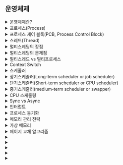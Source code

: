 
## 운영체제
<details>
<summary>운영체제란?</summary>
<div markdown="1">

시스템의 자원과 동작을 관리하는 소프트웨어이다.  
프로세스 관리, 저장장치 관리, 네트워킹 등의 기능을 수행한다.  

</div>
</details>

<details>
<summary>프로세스(Process)</summary>
  <br>
<div markdown="1">

  프로세스는 실행중인 프로그램이다.  
  하나 이상의 스레드를 포함한다.  
  운영체제로부터 주소 공간, 메모리 등을 할당 받으며 각각의 프로세스는 고유의 공간과 자원을 할당 받는다.   
  
</div>
</details>
<details>
<summary>프로세스 제어 블록(PCB, Process Control Block)</summary>
  <br>
<div markdown="1">

   PCB 는 특정 프로세스에 대한 중요한 정보를 저장하고 있는 운영체제의 자료구조이다.  
  운영체제는 프로세스의 생성과 동시애 고유한 PCB 를 생성한다.  
  프로세스 전환이 발생하면 기존 작업 내용을 PCB 에 저장하고 다시 PCB 에서 작업 내용을 불러와 다시 작업을 수행한다.  
  프로세스 식별자(PID), 프로세스상태, 프로그램 카운터 등이 저장된다. 
</div>
</details>
<details>
<summary>스레드(Thread)</summary>
  <br>
<div markdown="1">
  
  스레드는 프로세스 안에서 실행되는 작업의 단위 이다.  
  동일 프로세스 내의 스레드 끼리는 서로 전역변수나 힙 영역을 공유할 수 있다.  
  스레드마다 독립된 스택이 할당된다.
</div>
</details>
<details>
<summary>멀티스레딩의 장점</summary>
  <br>
<div markdown="1">
  
  멀티프로세스에 비해서 메모리 공간과 자원의 소모가 줄어들게 된다.  
  스레드 간의 통신을 위해 별도의 자원을 이용하지 않아도 전역 변수 공간이나 힙 영역을 통해 데이터 공유가 가능하다.  
  캐시 메모리를 비울 필요가 없기 때문에 Context Switch 가 빠르다.  
  
</div>
</details>
<details>
<summary>멀티스레딩의 문제점</summary>
  <br>
<div markdown="1">
  
  멀티프로세스의 경우는 자원에 대한 동시접근 문제를 신경쓰지 않아도 되지만 멀티스레딩의 경우는 다르다.  
  스레드 간의 데이터를 공유하기 때문에 동기화 작업이 필요하다.  
  동기화 작업으로 인해 병목 현상이 일어날 수 있으며 성능 저하가 발생할 수 있다.
</div>
</details>
<details>
<summary>멀티스레드 vs 멀티프로세스</summary>
  <br>
<div markdown="1">
  
  멀티스레드는 멀티프로세스에 비해 메모리 소모가 적고 Context Switch 가 빠르다는 장점이 있다.  
  하지만 오류로 인해 하나의 스레드가 종료되면 전체 스레드가 종료될 수 있다는 점과 동기화 문제를 가지고 있다.  
  멀티프로세스는 하나의 프로세스가 종료되더라도 다른 프로세스에 영향을 주지 않지만 자원의 소모가 많다는 단점이 있다.  
  대상 시스템의 특징에 따라 적합한 동작 방식을 선택해야 한다.
</div>
</details>
<details>
<summary>Context Switch</summary>
  <br>
<div markdown="1">
  
  현재 CPU 를 사용중인 프로세스의 CPU 제어권이 다른 프로세스로 이양되는 과정이다.  
  Context Switch 에 사용되는 메모리, 시간을 오버헤드라 한다.  
 
</div>
</details>
<details>
<summary>스케줄러</summary>
  <br>
<div markdown="1">
  
  CPU 를 효율적으로 사용하기 위해 어떤 프로세스에게 자원을 할당할지를 결정하는 운영체제 커널의 모듈이다.  
  현재 시스템 내에 모든 있는 모든 프로세스의 집합인 Job Queue  
  현재 메모리 내에 있으면서 실행을 대기하는 프로세스의 집합인 Ready Queue  
  I/O 작업을 대기하고 있는 프로세스의 집합인 Device Queue  
  세 가지  종류의 Queue 가 존재한다.
</div>
</details>
<details>
<summary>장기스케줄러(Long-term scheduler or job scheduler)</summary>
  <br>
<div markdown="1">
  
  작업 스케줄러라고도 불린다.  
  어떤 프로세스를 Ready Queue 에 삽입할지 결정하는 역할을 한다.  
  현대의 시분할 시스템에서는 일반적으로 장기 스케줄러를 사용하지 않는 경우가 대부분이다.  
  new -> ready 
</div>
</details>
<details>
<summary>단기스케줄러(Short-term scheduler or CPU scheduler)</summary>
  <br>
<div markdown="1">
  
  Ready Queue 에 존재하는 프로세스 중 어떤 프로세스를 running 시킬 지(CPU 할당) 결정하는 역할이다.  
  일반적으로 스케줄러라 함은 단기 스케줄러를 의미하며 단기 스케줄러는 미리 정해진 스케줄링 알고리즘에 따라 CPU 를 할당할 프로세스를 선택한다.  
  ready -> running -> wating -> ready
</div>
</details>
<details>
<summary>중기스케줄러(medium-term scheduler or swapper)</summary>
  <br>
<div markdown="1">
</div>
  
  메모리의 적재된 프로세스의 수를 동적으로 조절하기 위한 스케줄러이다.  
  메모리가 부족한 경우 여유 공간을 얻기 위해 프로세스를 통째로 메모리에서 디스크로 이동 시키는 스왑 아웃을 수행한다.  
  suspended
</details>
<details>
  <summary>CPU 스케줄링</summary>  
  <br>
  <div markdown="1">
    
  비선점형 방식과 선점형 방식이 존재한다.  
  비선점형은 CPU 를 획등한 프로세스가 스스로 CPU 를 반납하기 전까지 CPU 를 뺏기지 않는 방법이다.  
  선점형 방식은 프로세스가 CPU 를 계속 사용하기를 원하더라도 강제로 CPU 를 회수 할 수 있는 방법이다.                                  
    
  
  **FCFS(First Come Fisrt Served)**  
  Ready Queue 에 들어온 순서대로 CPU 를 할당하는 비선점형 방식이다.  
  CPU 버스트가 짧은 프로세스가 먼저 Ready Queue 에  
    
  **SJF(Shortest - Job - First)**  
  CPU 버스트가 가장 짧은 프로세스에게 CPU 를 먼저 할당하는 방식이다.  
  평균 대기시간을 가장 짧게 하는 알고리즘으로 알려져 있다.  
  SJF 는 비선점형과 선점형 두 가지 방식으로 구현된다.  
                                                          
  **SJF 비선점형 스케줄링** :  
  도착 순서에 상관 없이 CPU 버스트가 짧은 프로세스에게 CPU 를 할당한다.  
  (비선점형 이기에 이미 할당된 CPU 를 뺏지는 않는다.)   
    
  **우선순위 스케줄링**  
  우선순위가 높은 프로세스에게 CPU 를 할당하는 방식이다.  
  비선점형과 선점형 두 가지로 구현 가능하다.  
  선점형의 경우 더 높은 우선순위의 프로세스가 도착하는 경우 실행중인 프로세스를 멈추고 CPU 를 선점한다.  
  비선점형의 경우 더 높은 우선순위의 프로세스가 도착하는 경우 Ready Queue 에 Head 에 프로세스를 넣는다.  
  기아현상, 무기한봉쇄 발생 -> aging 으로 해결(대기 시간이 길어지는 경우 우선순위를 조금씩 높여주는 방법)  
    
  **Round Robin 스케줄링**  
  선점형 방식이다.  
  시분할 시스템의 성질을 잘 황용한 가장 현대적인 CPU 방식이다.  
  각 프로세스가 CPU 를 연속적으로 사용할 수 있는 시간을 제한하여 이 시간이 경과하면 CPU 를 회수하여 다른 프로세스에게 할당한다.  
  CPU 를 연속적으로 사용할 수 있는 최대 시간을 할당 시간(Quantum Time) 이라 한다.  
  할당 시간이 지나면 프로세스는 CPU 를 빼앗기고 Ready Queue 의 맨 뒤로 돌아간다.  
  할당 시간이 너무 길면 FCFS 와 같게되며 너무 짧은 경우 잦은 Context Switch 로 인해 오버헤드가 발생한다.  
  CPU 버스트 시간이 짧은 프로세스가 CPU 를 빨리 할당받게 하는 동시에 CPU 버스트 시간이 긴 프로세스가 불이익을 당하지 않도록 하는 것이다.  
  프로세스의 대기 시간이 자신의 CPU 버스트 시간에 비례해 증가하므로 공정한 스케줄링이라 할 수 있다.
  
</div>
</details>
<details>
<summary>Sync vs Async</summary>
  <br>
<div markdown="1">

  **Sync(동기)**  
  메스드의 실행과 동시에 반환 값이 기대되는 경우이다.  
  메소드 실행 시 값이 반환되기 전까지 blocking 되어 있다.  
    
  **Async(비동기)**  
  메소드의 실행과 동시에 반환 값이 기대되지 않는 경우이다.  
  메소드 실행 시 blocking 되지 않고 이벤트 큐에 넣거아 백그라운드 스레드에게 해당 task 를 위임하고 바로 다음 코드를 실행하기 때문에 기대되는 값이 바로 반환되지 않는다.  
  
</div>
</details>
<details>
<summary>인터럽트</summary>
  <br>
<div markdown="1">
  
  프로그램을 실행하는 도중에 예기치 않은 상황이 발생할 경우 현재 실행 중인 작업을 즉시 중단하고, 발생된 상황에 대한 우선 처리가 필요함을 CPU 에게 알리는 것이다.  
  해당 상황을 처리한 뒤 다시 기존의 일을 진행한다.  
  CPU 의 하드웨어 신호에 의해 발생하는 외부/내부(Trap) 인터럽트  
  명령어의 수행에 의해 발생하는 소프트웨어 인터럽트  
    
  폴링 방식 : 사용자가 명령어를 사용해 핀의 값을 계속 읽어 변화를 알아내는 방식  
  인터럽트 방식 : MCU 자체가 하드웨어적으로 변화를 체크하여 변화 시에만 일정한 동작을 하는 방식  
    
  인터럽트 방식은 하드웨어의 지원을 받아야 하지만, 폴링 방식에 비해 신속한 대응이 가능하다. 따라서 실시간 대응이 필요한 경우 필수적이다.  
</div>
</details>
<details>
<summary>프로세스 동기화</summary>
  <br>
<div markdown="1">
  
  임계영역(Critical Section) : 동일한 자원에 동시에 접근하는 작업을 실행하는 영역을 임계영역이라 한다.  
  한번에 하나의 프로세스만 이용하게끔 보장해줘야 하는 영역이다.  
    
  
  **임계영역 문제 해결 조건**  
  1. 상호 배제(Mutual Exclution)  
    하나의 프로세스가 임계영역에서 실행 중이라면, 다른 프로세스는 임계영역에 들어올 수 없다.    
  2. 진행(Progress)  
    임계영역에서 실행중인 프로세스가 없는 경우 별도의 동작이 없는 프로세스들만 임계영역에 진입 후보로서 참여할 수 있다.  
  3. 한정 대기(Bounded Wating)  
    다른 프로세스의 기아(Starvation) 을 방지하기 위해, 한번 임계영역에 들어갔던 프로세스는 이후 진입 횟수에 제한이 있어야 한다.  
    
  **해결방법**  
  **1. Lock**  
    하나의 스레드나 프로세스가 자원을 사용하고 이는 동안에는 다른 스레드나 프로세스가 접근하지 못하도록 하는 방식이다.  
  무한루프문을 통해 구현한다.(Lock 해제를 기다리는 스레드나 프로세스는 이 무한루프에 갇혀있다.)  
    
  특정한 상황에서는 제대로 작동하지 않는다.  
  무한루프를 돌게끔 변수의 값을 변경하기 전 인터럽트가 걸려 값을 변경하지 못하고 다른 스레드가 Lock 함수에 들어오게 된다면 두 개의 스레드가 임계영역에 동시접근을 하는 상황이 발생한다.  
    
  **2.Semaphores**  
    Binary Semaphores : Mutex 라 불리며 0과 1 사이의 값만 사용하며, 다중 프로세스들 사이의 임계영역 문제를 해결하기 위해 사용한다.  
    Counting Semaphores : 가용한 개수를 가진 자원에 대한 접근 제어용으로 사용되며, Semaphores 는 그 가용한 자원의 개수로 초기화 된다.  
    
  **Mutex 와 Lock 의 차이점  
    Lock 과 Mutext 는 임계영역의 락이 풀릴 때까지 기다려야 한다는 공통점이 있다.  
  하지만 Lock 은 락이 걸려 있는 경유 CPU 를 양보하지 않는다.  
  Mutex 는 락이 풀리기를 기다리면서 Context Switch 를 실행한다. 병렬 처리가 가능하지만 Context Switch 에서 발생하는 오버헤드 문제가 있다.  
    
  
 **3. Monitor**  
    하나의 프로세스 내에 다른 스레드 사이의 임계영역 문제를 해결한다.  
  Semaphores 와 비슷하지만 사용이 더 간단하다. (락 획득 및 해제와 관련된 모든 부분을 다 처리해준다.)
  
</div>
</details>
<details>
<summary>메모리 관리 전략</summary>
  <br>
<div markdown="1">
  
  **Swapping**  
  메모리의 관리를 위해 사용되는 기법이다.  
  Round Robin 과 같은 스케줄링의 다중 프로그래밍 환경에서 CPU 할당 시간이 끝난 프로세스의 메모리를 보조 기억장치(e.g. hdd) 로 내보내고 다른 프로세스의 메모리를 불러 들인다.  
    
  
    swap-in : ->주기억장치(RAM)  
    swap-out : ->보조기억장치  
    
  **단편화(Fragmentation)**  
  프로세스들이 차지하는 메모리 틈 사이에 사용하지 못할 만큼의 작은 자유 공간들이 생기는데, 이것이 단편화이다.  
    
  
    외부단편화 : 메모리 공간 중 사용하지 못하게 되는 일부분이다.  
    내부단편화 : 프로세스가 사용하는 메모리 공간에 포함된 남는 부분이다.  
      
  압축 : 외부 단편화를 해소하기 위해 프로세스가 사용하는 공강들을 한쪽으로 몰아 자유공간을 확보하는 방법이다. (효율이 낮음)  
    
  **Paging**  
  하나의 프로세스가 사용하는 메모리 공간이 연속적이어야 한다는 제약을 없애는 메모리 관리 방법이다.  
  외부단편화와 압축 작업의 문제를 해소하기 위해 생긴 방법론이다.  
  물리 메모리는 Frame 이라는 고정 크기로 분리되어 있고, 논리 메모리(프로세스가 점유하는 메모리) 는 페이지라 불리는 고정 크기의 블록으로 분리된다.  
  논리 메모리는 물리 메모리에 저장될 때, 연속적일 필요가 없고 물리 메모리의 남는 프레임에 적절히 배치됨으로 외부 단편화를 해결할 수 있다.  
  하지만 내부단편와 문제의 비중이 늘어나게 된다.  
    
  **Segmentation**  
  논리 메모리와 물리 메모리를 같은 크기의 블록이 아닌, 서로 다른 크기의 논리적 단위인 세그먼트로 분할한다.  
  세그먼트 테이블에는 각 세그먼트의 기준과 한계를 저장한다.  
    
  서로 다른 크기의 세그먼트들이 메모리에 적재되고 제거되는 일이 반복되다 보면, 자유 공간들이 많은 수의 작은 조각들로 나누어져 못 쓰게 될 수도 있다.(외부단편화)
</div>
</details>
<details>
<summary>가상 메모리</summary>
  <br>
<div markdown="1">
  
  **가상 메모리**  
    
   프로세스 전체가 메모리 내에 올라오지 않더라도 실행이 가능하도록 하는 기법이다.  
    각 프로그램에 실제 메모리 주소가 아닌 가상의 메모리 주소를 주는 방식이다.  
    프로그램이 물리 메모리보다 커도 된다는 장점이 있다.  
    
  ex) 하나의 프로그램이 실행의 필요한 논리 메모리가 100mb, 하지만 실제로 실행에 필요한 메모리 공간은 40mb 라면 실제 물리 메모리에는 40mb 만 올리고, 나머지 60mb 은 필요시에 물리 메모리에 요구한다.  
    
  **Demanding Paging(요구페이징)**  
      
   프로그램 실행 시에 프로그램 전체를 물리 메모리에 적재하는 대신, 초기에 필요한 것들만 적재하는 전략을 요구페이징이라 한다.  
    가상 메모리 시스템에서 많이 사용된다.  
    가상 메모리는 일반적으로 페이지로 관리된다.  
    한 번도 접근되지 않은 페이지는 물리 메모리에 적재되지 않는다.

</div>
</details>
<details>
<summary>페이지 교체 알고리즘</summary>
  <br>
<div markdown="1">
  
  **Page Fault** : 프로그램이 자신의 주소 공간에는 존재하지만 시스템의 RAM 에는 현재 없는 데이터나 코드에 접근을 시도할 경우 발생하는 현상 (페이지 부재)  
    
  페이지 부재 발생 -> 새로운 페이지 할당 해야함 -> 현재 할당된 페이지 중 어떤 것을 교체할 지 결정하는 방법  
    
  가상 메모리는 요구 페이지 기법을 통해 필요한 페이지만 메모리에 적재한다. 하지만 결국엔 메모리가 가득 차게 된다. 이 때 추가로 페이지를 가져오기 위해 기존의 페이지를 out 해야 한다. 어떤 페이지를 out 할지 결정하는 방법이다.  
    
  **FIFO(First-In First-Out) 알고리즘**  
    Victim Page : 메모리에 먼저 올라온 페이지  
    초기화 코드에 적용하기 좋다.  
    
  **OPT(Optimal Page Replacement) 알고리즘**  
    Victim Page : 앞으로 가장 사용하지 않을 페이지  
    FIFO에 비해 페이지 부재의 횟수를 많이 감소 시킬 수 있다.  
    하지만 실질적으로 앞으로 잘 사용되지 않을 것이라는 보장이 없기 때문에 수행하기 어려운 알고리즘이다.  
    
  **LRU(Least-Recently-Used) 알고리즘**  
    Victim Page : 최근에 사용하지 않은 페이지  
    실질적으로 사용이 가능한 알고리즘  
    OPT 보다 덜 효율적일 수 있으나 실제로 사용 가능한 알고리즘 중 최선이다.  
    
  **교체 방식**  
    Global 교체 : 메모리 상의 모든 프로세스 페이지에 대해 교체하는 방식  
    Local 교체 : 메모리 상의 자기 프로세스 페이지에서만 교체하는 방식  
    (Victim page 선정 기준 차이)
</div>
</details>
<details>
<summary></summary>
  <br>
<div markdown="1">
</div>
</details>
<details>
<summary></summary>
  <br>
<div markdown="1">
</div>
</details>
<details>
<summary></summary>
  <br>
<div markdown="1">
</div>
</details>
<details>
<summary></summary>
  <br>
<div markdown="1">
</div>
</details>
<details>
<summary></summary>
  <br>
<div markdown="1">
</div>
</details>
